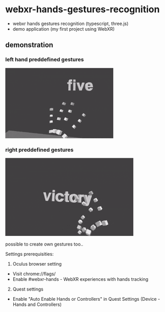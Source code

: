 # webxr-hands-gestures-recognition
- webxr hands gestures recognition (typescript, three.js) 
- demo application (my first project using WebXR)

## demonstration

### left hand preddefined gestures
![Demonstration](/gifs/demo.gif)

### right preddefined gestures
![Demonstration](/gifs/demo2.gif)

possible to create own gestures too..

Settings prerequisities:

1) Oculus browser setting
- Visit chrome://flags/
- Enable  #webxr-hands - WebXR experiences with hands tracking

2) Quest settings
- Enable "Auto Enable Hands or Controllers" in Quest Settings (Device - Hands and Controllers)
